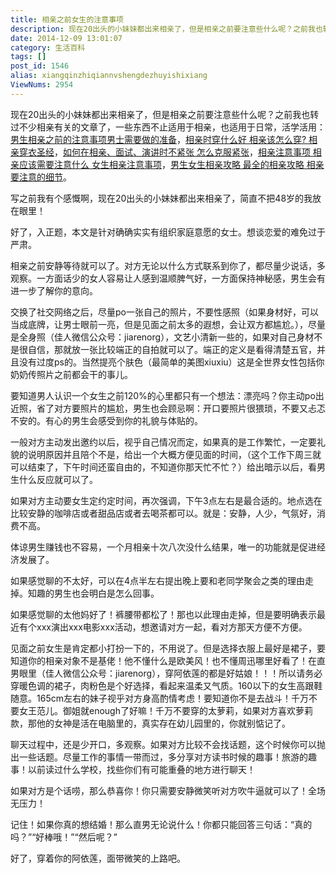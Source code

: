 ```yaml
---
title: 相亲之前女生的注意事项
description: 现在20出头的小妹妹都出来相亲了，但是相亲之前要注意些什么呢？之前我也转过不少相亲有关的文章了，一些东西不止适用于相亲，也适用于日常，活学活用：男生相亲之前的注意事项男士需要做的准备，相亲时穿什么好相亲该怎么穿?相亲穿衣圣经，如何在相亲、面试、演讲时不紧张怎么克服紧张，相亲注意事项相亲应该需要注意什么女生相亲注意事项，男生女生相亲攻略最全的相亲攻略相亲要注意的细节。写之前我有个感慨啊
date: 2014-12-09 13:01:07
category: 生活百科
tags: []
post_id: 1546
alias: xiangqinzhiqiannvshengdezhuyishixiang
ViewNums: 2954
---
```


现在20出头的小妹妹都出来相亲了，但是相亲之前要注意些什么呢？之前我也转过不少相亲有关的文章了，一些东西不止适用于相亲，也适用于日常，活学活用：[男生相亲之前的注意事项男士需要做的准备](/blog/nanshengxiangqinzhiqiandezhuyishixiang)，[相亲时穿什么好 相亲该怎么穿? 相亲穿衣圣经](/blog/xiangqinshichuanshenmehao)，[如何在相亲、面试、演讲时不紧张 怎么克服紧张](/blog/zenmekefujinzhang)，[相亲注意事项 相亲应该需要注意什么 女生相亲注意事项](/blog/xiangqinzhuyishixiang)，[男生女生相亲攻略 最全的相亲攻略 相亲要注意的细节](/blog/nanshengnvshengxiangqingonglve)。

写之前我有个感慨啊，现在20出头的小妹妹都出来相亲了，简直不把48岁的我放在眼里！

好了，入正题，本文是针对确确实实有组织家庭意愿的女士。想谈恋爱的难免过于严肃。

相亲之前安静等待就可以了。对方无论以什么方式联系到你了，都尽量少说话，多观察。一方面话少的女人容易让人感到温顺脾气好，一方面保持神秘感，男生会有进一步了解你的意向。

交换了社交网络之后，尽量po一张自己的照片，不要性感照（如果身材好，可以当成底牌，让男士眼前一亮，但是见面之前太多的遐想，会让双方都尴尬。），尽量是全身照（佳人微信公众号：jiarenorg），文艺小清新一些的，如果对自己身材不是很自信，那就放一张比较端正的自拍就可以了。端正的定义是看得清楚五官，并且没有过度ps的。当然提亮个肤色（最简单的美图xiuxiu）这是全世界女性包括你奶奶传照片之前都会干的事儿。

要知道男人认识一个女生之前120%的心里都只有一个想法：漂亮吗？你主动po出近照，省了对方要照片的尴尬，男生也会顾忌啊：开口要照片很猥琐，不要又忐忑不安的。有心的男生会感受到你的礼貌与体贴的。

一般对方主动发出邀约以后，视乎自己情况而定，如果真的是工作繁忙，一定要礼貌的说明原因并且陪个不是，给出一个大概方便见面的时间，（这个工作下周三就可以结束了，下午时间还蛮自由的，不知道你那天忙不忙？）给出暗示以后，看男生什么反应就可以了。

如果对方主动要女生定约定时间，再次强调，下午3点左右是最合适的。地点选在比较安静的咖啡店或者甜品店或者去喝茶都可以。就是：安静，人少，气氛好，消费不高。

体谅男生赚钱也不容易，一个月相亲十次八次没什么结果，唯一的功能就是促进经济发展了。

如果感觉聊的不太好，可以在4点半左右提出晚上要和老同学聚会之类的理由走掉。知趣的男生也会明白是怎么回事。

如果感觉聊的太他妈好了！裤腰带都松了！那也以此理由走掉，但是要明确表示最近有个xxx演出xxx电影xxx活动，想邀请对方一起，看对方那天方便不方便。

见面之前女生是肯定都小打扮一下的，不用说了。但是选择衣服上最好是裙子，要知道你的相亲对象不是基佬！他不懂什么是欧美风！也不懂周迅哪里好看了！在直男眼里（佳人微信公众号：jiarenorg），穿阿依莲的都是好姑娘！！！所以请务必穿暖色调的裙子，肉粉色是个好选择，看起来温柔又气质。160以下的女生高跟鞋随意。165cm左右的妹子视乎对方身高酌情考虑！要知道你不是去战斗！千万不要女王范儿。御姐就enough了好嘛！千万不要穿的太萝莉，如果对方喜欢萝莉款，那他的女神是活在电脑里的，真实存在幼儿园里的，你就别惦记了。

聊天过程中，还是少开口，多观察。如果对方比较不会找话题，这个时候你可以抛出一些话题。尽量工作的事情一带而过，多分享对方读书时候的趣事！旅游的趣事！以前读过什么学校，找些你们有可能重叠的地方进行聊天！

如果对方是个话唠，那么恭喜你！你只需要安静微笑听对方吹牛逼就可以了！全场无压力！

记住！如果你真的想结婚！那么直男无论说什么！你都只能回答三句话：“真的吗？”“好棒哦！”“然后呢？”

好了，穿着你的阿依莲，面带微笑的上路吧。

